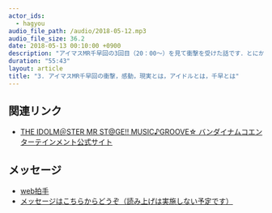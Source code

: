 ```yaml
---
actor_ids:
  - hagyou
audio_file_path: /audio/2018-05-12.mp3
audio_file_size: 36.2
date: 2018-05-13 00:10:00 +0900
description: "アイマスMR千早回の3回目（20：00～）を見て衝撃を受けた話です．とにかく喋りたかったんだ．本当に，とんでもないものを見てきたんだよ私は．"
duration: "55:43"
layout: article
title: "3. アイマスMR千早回の衝撃，感動，現実とは，アイドルとは，千早とは"
---
```


## 関連リンク

- [THE IDOLM＠STER MR ST@GE!! MUSIC♪GROOVE☆ バンダイナムコエンターテインメント公式サイト](http://idolmaster.jp/event/dmm_theater.php)



## メッセージ

- [web拍手](http://clap.webclap.com/clap.php?id=hagyou)
- [メッセージはこちらからどうぞ（読み上げは実施しない予定です）](https://docs.google.com/forms/d/e/1FAIpQLSc0LScoyM6ARyFxh8_HlyONtgfaFQRQhnTBl1_pg-gU_VmqWA/viewform?usp=sf_link)
